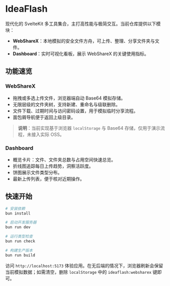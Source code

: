 # IdeaFlash

现代化的 SvelteKit 多工具集合，主打高性能与极简交互。当前仓库提供以下模块：

- **WebShareX**：本地模拟的安全文件方舟，可上传、整理、分享文件夹与文件。
- **Dashboard**：实时可视化看板，展示 WebShareX 的关键使用指标。

## 功能速览

### WebShareX

- 拖拽或多选上传文件，浏览器端自动 Base64 模拟存储。
- 无限层级的文件夹树，支持新建、重命名与级联删除。
- 文件下载、过期时间与访问密码设置，用于模拟临时分享流程。
- 面包屑导航便于返回上级目录。

> **说明**：当前实现基于浏览器 `localStorage` 与 Base64 存储，仅用于演示流程，未接入实际 OSS。

### Dashboard

- 概览卡片：文件、文件夹总数与占用空间快速总览。
- 折线图追踪每日上传趋势，洞察活跃度。
- 饼图展示文件类型分布。
- 最新上传列表，便于核对近期操作。

## 快速开始

```sh
# 安装依赖
bun install

# 启动开发服务器
bun run dev

# 运行类型检查
bun run check

# 构建生产版本
bun run build
```

访问 `http://localhost:5173` 体验应用。在无后端的情况下，浏览器刷新会保留当前模拟数据；如需清空，删除 `localStorage` 中的 `ideaflash:websharex` 键即可。
